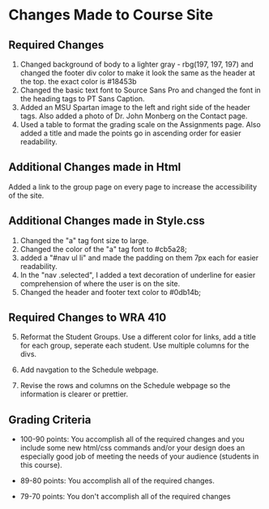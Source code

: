 # Changes Made to Course Site

Required Changes
----------------
1. Changed background of body to a lighter gray - rbg(197, 197, 197) and changed the footer div color to make it look the same as the header at the top. the exact color is #18453b
2. Changed the basic text font to Source Sans Pro and changed the font in the heading tags to PT Sans Caption.
3. Added an MSU Spartan image to the left and right side of the header tags. Also added a photo of Dr. John Monberg on the Contact page.
4. Used a table to format the grading scale on the Assignments page. Also added a title and made the points go in ascending order for easier readability.

Additional Changes made in Html
-------------------------------
Added a link to the group page on every page to increase the accessibility of the site.


Additional Changes made in Style.css
---------
1. Changed the "a" tag font size to large.
2. Changed the color of the "a" tag font to #cb5a28;
3. added a "#nav ul li" and made the padding on them 7px each for easier readability.
4. In the "nav .selected", I added a text decoration of underline for easier comprehension of where the user is on the site.
6. Changed the header and footer text color to #0db14b;

## Required Changes to WRA 410

5. Reformat the Student Groups. Use a different color for links, add a title for each group, seperate each student. Use multiple columns for the divs.  

6. Add navgation to the Schedule webpage.

7. Revise the rows and columns on the Schedule webpage so the information is clearer or prettier.


## Grading Criteria

* 100-90 points: You accomplish all of the required changes and you include some new html/css commands and/or your design does an especially good job of meeting the needs of your audience (students in this course). 

* 89-80 points: You accomplish all of the required changes.

* 79-70 points: You don't accomplish all of the required changes
